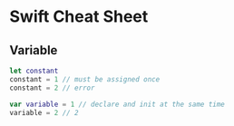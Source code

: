 # Swift Cheat Sheet

## Variable

```swift
let constant
constant = 1 // must be assigned once
constant = 2 // error

var variable = 1 // declare and init at the same time
variable = 2 // 2
```